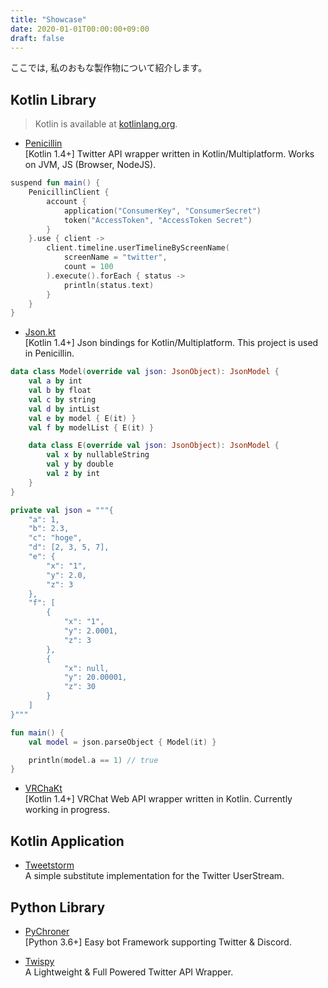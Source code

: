 ```yaml
---
title: "Showcase"
date: 2020-01-01T00:00:00+09:00
draft: false
---
```


ここでは, 私のおもな製作物について紹介します。

Kotlin Library
---------

> Kotlin is available at [kotlinlang.org](https://kotlinlang.org).

- [Penicillin](https://github.com/StarryBlueSky/Penicillin)  
[Kotlin 1.4+] Twitter API wrapper written in Kotlin/Multiplatform. Works on JVM, JS (Browser, NodeJS).

```kotlin
suspend fun main() {
    PenicillinClient {
        account {
            application("ConsumerKey", "ConsumerSecret")
            token("AccessToken", "AccessToken Secret")
        }
    }.use { client ->
        client.timeline.userTimelineByScreenName(
            screenName = "twitter",
            count = 100
        ).execute().forEach { status ->
            println(status.text)
        }
    }
}
```

- [Json.kt](https://github.com/StarryBlueSky/Json.kt)  
[Kotlin 1.4+] Json bindings for Kotlin/Multiplatform. This project is used in Penicillin.

```kotlin
data class Model(override val json: JsonObject): JsonModel {
    val a by int
    val b by float
    val c by string
    val d by intList
    val e by model { E(it) }
    val f by modelList { E(it) }

    data class E(override val json: JsonObject): JsonModel {
        val x by nullableString
        val y by double
        val z by int
    }
}

private val json = """{
    "a": 1,
    "b": 2.3,
    "c": "hoge",
    "d": [2, 3, 5, 7],
    "e": {
        "x": "1",
        "y": 2.0,
        "z": 3
    },
    "f": [
        {
            "x": "1",
            "y": 2.0001,
            "z": 3
        },
        {
            "x": null,
            "y": 20.00001,
            "z": 30
        }
    ]
}"""

fun main() {
    val model = json.parseObject { Model(it) }

    println(model.a == 1) // true
}
```

- [VRChaKt](https://github.com/StarryBlueSky/VRChaKt)  
[Kotlin 1.4+] VRChat Web API wrapper written in Kotlin. Currently working in progress.

Kotlin Application
---------

- [Tweetstorm](https://github.com/SlashNephy/Tweetstorm)  
A simple substitute implementation for the Twitter UserStream.

Python Library
---------

- [PyChroner](https://github.com/StarryBlueSky/PyChroner)  
[Python 3.6+] Easy bot Framework supporting Twitter & Discord.

- [Twispy](https://github.com/StarryBlueSky/Twispy)  
A Lightweight & Full Powered Twitter API Wrapper.
